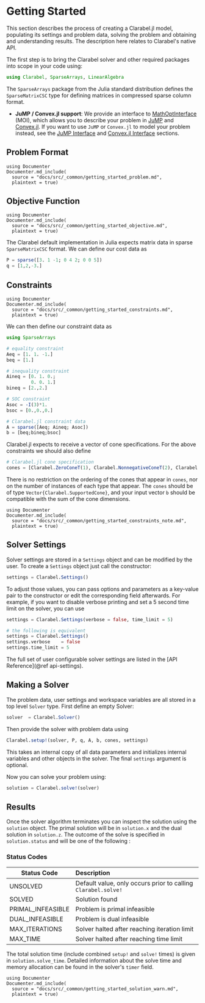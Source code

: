 # Getting Started

This section describes the process of creating a Clarabel.jl model, populating its settings and problem data, solving the problem and obtaining and understanding results.  The description here relates to Clarabel's native API.  

The first step is to bring the Clarabel solver and other required packages into scope in your code using:

```julia
using Clarabel, SparseArrays, LinearAlgebra
```

The `SparseArrays` package from the Julia standard distribution defines the `SparseMatrixCSC` type for defining matrices in compressed sparse column format.  

* __JuMP / Convex.jl support__: We provide an interface to [MathOptInterface](https://jump.dev/JuMP.jl/stable/moi/) (MOI), which allows you to describe your problem in [JuMP](https://github.com/JuliaOpt/JuMP.jl) and [Convex.jl](https://github.com/JuliaOpt/Convex.jl).  If you want to use `JuMP` or `Convex.jl` to model your  problem instead, see the [JuMP Interface](@ref) and [Convex.jl Interface](@ref) sections.

## Problem Format

````@eval
using Documenter
Documenter.md_include(
  source = "docs/src/_common/getting_started_problem.md",
  plaintext = true)
````

## Objective Function
````@eval
using Documenter
Documenter.md_include(
  source = "docs/src/_common/getting_started_objective.md",
  plaintext = true)
````

The Clarabel default implementation in Julia expects matrix data in sparse `SparseMatrixCSC` format.  We can define our cost data as

```julia
P = sparse([3. 1 -1; 0 4 2; 0 0 5])
q = [1,2,-3.]
```


## Constraints

````@eval
using Documenter
Documenter.md_include(
  source = "docs/src/_common/getting_started_constraints.md",
  plaintext = true)
````

We can then define our constraint data as

```julia
using SparseArrays

# equality constraint
Aeq = [1. 1. -1.]
beq = [1.]

# inequality constraint
Aineq = [0. 1. 0.;
         0. 0. 1.]
bineq = [2.,2.]

# SOC constraint
Asoc = -I(3)*1.
bsoc = [0.,0.,0.]

# Clarabel.jl constraint data
A = sparse([Aeq; Aineq; Asoc])
b = [beq;bineq;bsoc]
```

Clarabel.jl expects to receive a vector of cone specifications.  For the above constraints we  should also define
```julia
# Clarabel.jl cone specification
cones = [Clarabel.ZeroConeT(1), Clarabel.NonnegativeConeT(2), Clarabel.SecondOrderConeT(3)]
```

There is no restriction on the ordering of the cones that appear in `cones`, nor on the number of instances of each type that appear.  The `cones` should be of type `Vector{Clarabel.SupportedCone}`, and your input vector `b` should be compatible with the sum of the cone dimensions.

````@eval
using Documenter
Documenter.md_include(
  source = "docs/src/_common/getting_started_constraints_note.md",
  plaintext = true)
````


## Solver Settings

Solver settings are stored in a `Settings` object and can be modified by the user. To create a `Settings` object just call the constructor:

```julia
settings = Clarabel.Settings()
```

To adjust those values, you can pass options and parameters as a key-value pair to the constructor or edit the corresponding field afterwards. For example, if you want to disable verbose printing and set a 5 second time limit on the solver, you can use
```julia
settings = Clarabel.Settings(verbose = false, time_limit = 5)

# the following is equivalent
settings = Clarabel.Settings()
settings.verbose    = false
settings.time_limit = 5
```

The full set of user configurable solver settings are listed in the [API Reference](@ref api-settings).


## Making a Solver

The problem data, user settings and workspace variables are all stored in a top level `Solver` type. First define an empty Solver:

```julia
solver  = Clarabel.Solver()
```

Then provide the solver with problem data using

```julia
Clarabel.setup!(solver, P, q, A, b, cones, settings)
```

This takes an internal copy of all data parameters and initializes internal variables and other objects in the solver.  The final `settings` argument is optional.

Now you can solve your problem using:
```julia
solution = Clarabel.solve!(solver)
```

## Results

Once the solver algorithm terminates you can inspect the solution using the `solution` object.   The primal solution will be in `solution.x` and the dual solution in `solution.z`. The outcome of the solve is specified in `solution.status` and will be one of the following :

### Status Codes


Status Code  | Description
---  | :---
UNSOLVED            |  Default value, only occurs prior to calling `Clarabel.solve!`
SOLVED              |  Solution found
PRIMAL_INFEASIBLE   |  Problem is primal infeasible
DUAL_INFEASIBLE     |  Problem is dual infeasible
MAX_ITERATIONS      |  Solver halted after reaching iteration limit
MAX_TIME            |  Solver halted after reaching time limit

The total solution time (include combined `setup!` and `solve!` times) is given in `solution.solve_time`.   Detailed information about the solve time and memory allocation can be found in the solver's `timer` field.

````@eval
using Documenter
Documenter.md_include(
  source = "docs/src/_common/getting_started_solution_warn.md",
  plaintext = true)
````

